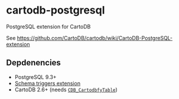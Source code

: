 cartodb-postgresql
==================

PostgreSQL extension for CartoDB

See https://github.com/CartoDB/cartodb/wiki/CartoDB-PostgreSQL-extension

Depdenencies
------------

 * PostgreSQL 9.3+ 
 * [Schema triggers extension](https://bitbucket.org/malloclabs/pg_schema_triggers)
 * CartoDB 2.6+ (needs [``CDB_CartodbfyTable``](https://github.com/CartoDB/cartodb/issues/169))
